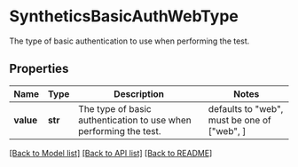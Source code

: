# SyntheticsBasicAuthWebType

The type of basic authentication to use when performing the test.

## Properties

| Name      | Type    | Description                                                       | Notes                                       |
| --------- | ------- | ----------------------------------------------------------------- | ------------------------------------------- |
| **value** | **str** | The type of basic authentication to use when performing the test. | defaults to "web", must be one of ["web", ] |

[[Back to Model list]](README.md#documentation-for-models) [[Back to API list]](README.md#documentation-for-api-endpoints) [[Back to README]](README.md)
